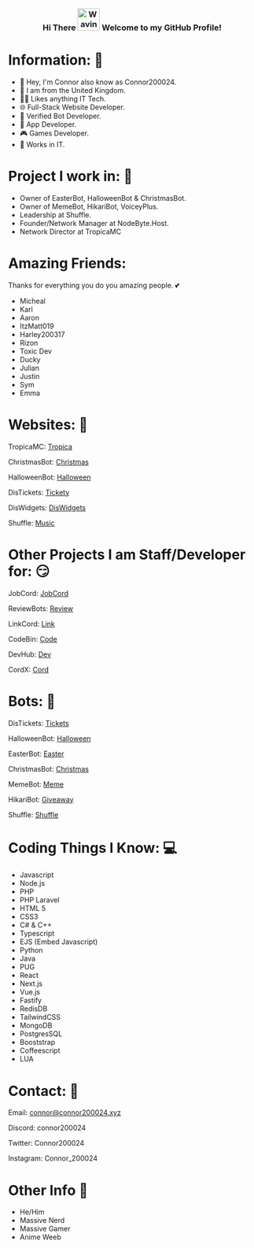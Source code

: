 <h3 align="center">
    Hi There
    <img src="https://raw.githubusercontent.com/nixin72/nixin72/master/wave.gif" 
         alt="Waving hand animated gif"
         height="45"
         width="45" />
    Welcome to my GitHub Profile!
</h3>

# Information: 🍿

- 🌱  Hey, I'm Connor also know as Connor200024.
- 👀 I am from the United Kingdom.
- 👨‍💻 Likes anything IT Tech.
- 🌐 Full-Stack Website Developer.
- 🤖 Verified Bot Developer.
- 🤳 App Developer.
- 🎮 Games Developer.
- 🥝 Works in IT.

# Project I work in: 🔨
- Owner of EasterBot, HalloweenBot & ChristmasBot.
- Owner of MemeBot, HikariBot, VoiceyPlus.
- Leadership at Shuffle.
- Founder/Network Manager at NodeByte.Host.
- Network Director at TropicaMC

# Amazing Friends:
Thanks for everything you do you amazing people. 💕

- Micheal 
- Karl 
- Aaron
- ItzMatt019 
- Harley200317
- Rizon
- Toxic Dev
- Ducky
- Julian
- Justin
- Sym
- Emma
  

# Websites: 👀

TropicaMC: [Tropica](https://tropicamc.net/)

ChristmasBot: [Christmas](https://christmasbot.net)

HalloweenBot: [Halloween](https://halloweenbot.com/)

DisTickets: [Tickety](https://distickets.xyz/)

DisWidgets: [DisWidgets](https://beta.diswidgets.org/)

Shuffle: [Music](https://shufflebot.xyz/)


# Other Projects I am Staff/Developer for: 😏

JobCord: [JobCord](https://jobcord.co/)

ReviewBots: [Review](https://reviewbots.xyz/)

LinkCord: [Link](https://linkcord.bio/)

CodeBin: [Code](https://codebin.live/)

DevHub: [Dev](https://beta.devhub.life/)

CordX: [Cord](https://cordx.lol/)

# Bots: 🤖

DisTickets: [Tickets](https://discord.com/api/oauth2/authorize?client_id=993163016487063583&permissions=139586825296&scope=applications.commands%20bot)

HalloweenBot: [Halloween](https://discord.com/oauth2/authorize?client_id=852564657674649636&permissions=2147863617&scope=bot%20applications.commands)

EasterBot: [Easter](https://discord.com/oauth2/authorize?client_id=810568485905236018&permissions=379968&scope=bot%20applications.commands)

ChristmasBot: [Christmas](https://discord.com/oauth2/authorize?client_id=791761831734804510&permissions=3492928&&scope=bot%20applications.commands)

MemeBot: [Meme](https://discord.com/oauth2/authorize?client_id=991784302553612329&permissions=139623517248&&scope=bot%20applications.commands)

HikariBot: [Giveaway](https://discord.com/oauth2/authorize?client_id=1005858718157635634&permissions=689342629952&scope=applications.commands%20bot)

Shuffle: [Shuffle](https://discord.com/api/oauth2/authorize?client_id=1059872016628465704&permissions=39722058893313&scope=bot%20applications.commands)


# Coding Things I Know: 💻

- Javascript
- Node.js
- PHP 
- PHP Laravel
- HTML 5
- CSS3
- C# & C++
- Typescript
- EJS (Embed Javascript)
- Python
- Java
- PUG
- React
- Next.js
- Vue.js
- Fastify
- RedisDB
- TailwindCSS
- MongoDB
- PostgresSQL
- Booststrap
- Coffeescript
- LUA

# Contact: 📝

Email: connor@connor200024.xyz

Discord: connor200024

Twitter: Connor200024

Instagram: Connor_200024


# Other Info 🤔
- He/Him
- Massive Nerd
- Massive Gamer
- Anime Weeb
